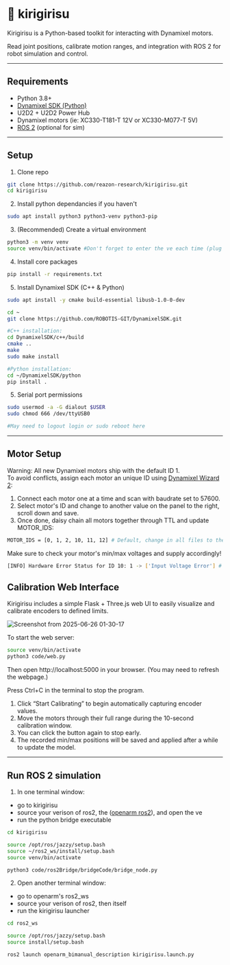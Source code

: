 # 🦗 kirigirisu

Kirigirisu is a Python-based toolkit for interacting with Dynamixel motors.

Read joint positions, calibrate motion ranges, and integration with ROS 2 for robot simulation and control.

---

## Requirements

- Python 3.8+
- [Dynamixel SDK (Python)](https://emanual.robotis.com/docs/en/software/dynamixel/dynamixel_sdk/overview/)
- U2D2 + U2D2 Power Hub
- Dynamixel motors (ie: XC330-T181-T 12V or XC330-M077-T 5V)
- [ROS 2](https://github.com/reazon-research/openarm_ros2) (optional for sim)

---

## Setup
1. Clone repo
```bash
git clone https://github.com/reazon-research/kirigirisu.git
cd kirigirisu
```
2. Install python dependancies if you haven't
```bash
sudo apt install python3 python3-venv python3-pip
```
3. (Recommended) Create a virtual environment
```bash
python3 -m venv venv
source venv/bin/activate #Don't forget to enter the ve each time (plug into the matrix)
```
4. Install core packages
```bash
pip install -r requirements.txt
```
5. Install Dynamixel SDK (C++ & Python)
```bash
sudo apt install -y cmake build-essential libusb-1.0-0-dev
```
```bash
cd ~
git clone https://github.com/ROBOTIS-GIT/DynamixelSDK.git
```
```bash
#C++ installation:
cd DynamixelSDK/c++/build
cmake ..
make
sudo make install
```
```bash
#Python installation:
cd ~/DynamixelSDK/python
pip install .
```
5. Serial port permissions
```bash
sudo usermod -a -G dialout $USER
sudo chmod 666 /dev/ttyUSB0

#May need to logout login or sudo reboot here
```

---

## Motor Setup

Warning: All new Dynamixel motors ship with the default ID 1.  
To avoid conflicts, assign each motor an unique ID using [Dynamixel Wizard 2](https://emanual.robotis.com/docs/en/software/dynamixel/dynamixel_wizard2/):  
1. Connect each motor one at a time and scan with baudrate set to 57600.  
2. Select motor's ID and change to another value on the panel to the right, scroll down and save.  
3. Once done, daisy chain all motors together through TTL and update MOTOR_IDS:
```bash
MOTOR_IDS = [0, 1, 2, 10, 11, 12] # Default, change in all files to the IDs you assignned
```
Make sure to check your motor's min/max voltages and supply accordingly!
```bash
[INFO] Hardware Error Status for ID 10: 1 -> ['Input Voltage Error'] # Means your supplied voltage is too low or high
```


## Calibration Web Interface

Kirigirisu includes a simple Flask + Three.js web UI to easily visualize and calibrate encoders to defined limits.

![Screenshot from 2025-06-26 01-30-17](https://github.com/user-attachments/assets/cf7d2ade-93af-42c3-8f58-068425bd80b3)

To start the web server:

```bash
source venv/bin/activate
python3 code/web.py
```
Then open http://localhost:5000 in your browser. (You may need to refresh the webpage.)

Press Ctrl+C in the terminal to stop the program.

1. Click “Start Calibrating” to begin automatically capturing encoder values.
2. Move the motors through their full range during the 10-second calibration window.
3. You can click the button again to stop early.
4. The recorded min/max positions will be saved and applied after a while to update the model.

---

## Run ROS 2 simulation
1. In one terminal window:
- go to kirigirisu
- source your verison of ros2, the ([openarm ros2](https://github.com/reazon-research/openarm_ros2)), and open the ve
- run the python bridge executable
```bash
cd kirigirisu

source /opt/ros/jazzy/setup.bash
source ~/ros2_ws/install/setup.bash
source venv/bin/activate

python3 code/ros2Bridge/bridgeCode/bridge_node.py
```
2. Open another terminal window:
- go to openarm's ros2_ws
- source your verison of ros2, then itself
- run the kirigirisu launcher
```bash
cd ros2_ws

source /opt/ros/jazzy/setup.bash
source install/setup.bash

ros2 launch openarm_bimanual_description kirigirisu.launch.py
```
